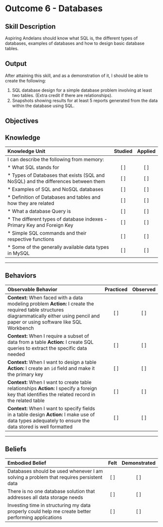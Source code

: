 # Outcome 6 - Databases

**Skill Description**
----------
Aspiring Andelans should know what SQL is, the different types of databases, examples of databases and how to design basic database tables.


**Output**
----------
After attaining this skill, and as a demonstration of it, I should be able to create the following:

1. SQL database design for a simple database problem involving at least two tables. (Extra credit if there are relationships).
2. Snapshots showing results for at least 5 reports generated from the data within the database using SQL.


**Objectives**
----------

## **Knowledge**


| Knowledge Unit   |      Studied      | Applied |
|:-------------|:------------------:|:--------:|
| I can describe the following from memory: | | |
| * What SQL stands for | [ ] | [ ]  |
| * Types of Databases that exists (SQL and NoSQL) and the differences between them |   [ ]   |   [ ] |
| * Examples of SQL and NoSQL databases | [ ] |    [ ] |
| * Definition of Databases and tables and how they are related | [ ] |    [ ] |
| * What a database Query is | [ ] |    [ ] |
| * The different types of database indexes - Primary Key and Foreign Key | [ ] |    [ ] |
| * Simple SQL commands and their respective functions | [ ] |    [ ] |
| * Some of the generally available data types in MySQL | [ ] |    [ ] |


----------


## **Behaviors**


| Observable Behavior   |      Practiced      | Observed |
|:-------------|:------------------:|:--------:|
| **Context:** When faced with a data modeling problem **Action:** I create the required table structures diagrammatically either using pencil and paper or using software like SQL Workbench | [ ] | [ ]  |
| **Context:** When I require a subset of data from a table **Action:** I create SQL queries to extract the specific data needed | [ ] |    [ ] |
| **Context:** When I want to design a table **Action:** I create an `id` field and make it the primary key |   [ ]   |   [ ] |
| **Context:** When I want to create table relationships **Action:** I specify a foreign key that identifies the related record in the related table |   [ ]   |   [ ] |
| **Context:** When I want to specify fields in a table design **Action:** I make use of data types adequately to ensure the data stored is well formatted | [ ] |    [ ] |

----------


## **Beliefs**


| Embodied Belief   |      Felt      | Demonstrated |
|:-------------|:------------------:|:--------:|
| Databases should be used whenever I am solving a problem that requires persistent data |   [ ]   |   [ ] |
| There is no one database solution that addresses all data storage needs |   [ ]   |   [ ] |
| Investing time in structuring my data properly could help me create better performing applications |   [ ]   |   [ ] |
